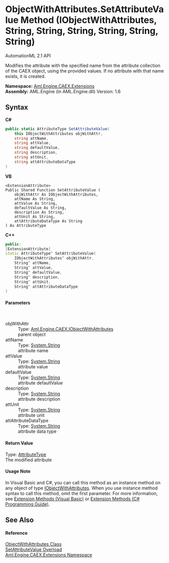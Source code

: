 # ObjectWithAttributes.SetAttributeValue Method (IObjectWithAttributes, String, String, String, String, String, String)
AutomationML 2.1 API 

Modifies the attribute with the specified name from the attribute collection of the CAEX object, using the provided values. If no attribute with that name exists, it is created.

**Namespace:**&nbsp;<a href="N_Aml_Engine_CAEX_Extensions">Aml.Engine.CAEX.Extensions</a><br />**Assembly:**&nbsp;AML.Engine (in AML.Engine.dll) Version: 1.6

## Syntax

**C#**<br />
``` C#
public static AttributeType SetAttributeValue(
	this IObjectWithAttributes objWithAttr,
	string attName,
	string attValue,
	string defaultValue,
	string description,
	string attUnit,
	string attAttributeDataType
)
```

**VB**<br />
``` VB
<ExtensionAttribute>
Public Shared Function SetAttributeValue ( 
	objWithAttr As IObjectWithAttributes,
	attName As String,
	attValue As String,
	defaultValue As String,
	description As String,
	attUnit As String,
	attAttributeDataType As String
) As AttributeType
```

**C++**<br />
``` C++
public:
[ExtensionAttribute]
static AttributeType^ SetAttributeValue(
	IObjectWithAttributes^ objWithAttr, 
	String^ attName, 
	String^ attValue, 
	String^ defaultValue, 
	String^ description, 
	String^ attUnit, 
	String^ attAttributeDataType
)
```


#### Parameters
&nbsp;<dl><dt>objWithAttr</dt><dd>Type: <a href="T_Aml_Engine_CAEX_IObjectWithAttributes">Aml.Engine.CAEX.IObjectWithAttributes</a><br />parent object</dd><dt>attName</dt><dd>Type: <a href="https://docs.microsoft.com/dotnet/api/system.string" target="_parent" rel="noopener noreferrer">System.String</a><br />attribute name</dd><dt>attValue</dt><dd>Type: <a href="https://docs.microsoft.com/dotnet/api/system.string" target="_parent" rel="noopener noreferrer">System.String</a><br />attribute value</dd><dt>defaultValue</dt><dd>Type: <a href="https://docs.microsoft.com/dotnet/api/system.string" target="_parent" rel="noopener noreferrer">System.String</a><br />attribute defaultValue</dd><dt>description</dt><dd>Type: <a href="https://docs.microsoft.com/dotnet/api/system.string" target="_parent" rel="noopener noreferrer">System.String</a><br />attribute description</dd><dt>attUnit</dt><dd>Type: <a href="https://docs.microsoft.com/dotnet/api/system.string" target="_parent" rel="noopener noreferrer">System.String</a><br />attribute unit</dd><dt>attAttributeDataType</dt><dd>Type: <a href="https://docs.microsoft.com/dotnet/api/system.string" target="_parent" rel="noopener noreferrer">System.String</a><br />attribute data type</dd></dl>

#### Return Value
Type: <a href="T_Aml_Engine_CAEX_AttributeType">AttributeType</a><br />The modified attribute

#### Usage Note
In Visual Basic and C#, you can call this method as an instance method on any object of type <a href="T_Aml_Engine_CAEX_IObjectWithAttributes">IObjectWithAttributes</a>. When you use instance method syntax to call this method, omit the first parameter. For more information, see <a href="https://docs.microsoft.com/dotnet/visual-basic/programming-guide/language-features/procedures/extension-methods" target="_blank" rel="noopener noreferrer">Extension Methods (Visual Basic)</a> or <a href="https://docs.microsoft.com/dotnet/csharp/programming-guide/classes-and-structs/extension-methods" target="_blank" rel="noopener noreferrer">Extension Methods (C# Programming Guide)</a>.

## See Also


#### Reference
<a href="T_Aml_Engine_CAEX_Extensions_ObjectWithAttributes">ObjectWithAttributes Class</a><br /><a href="Overload_Aml_Engine_CAEX_Extensions_ObjectWithAttributes_SetAttributeValue">SetAttributeValue Overload</a><br /><a href="N_Aml_Engine_CAEX_Extensions">Aml.Engine.CAEX.Extensions Namespace</a><br />